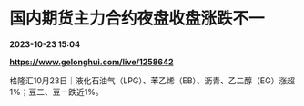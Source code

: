 # 国内期货主力合约夜盘收盘涨跌不一

**2023-10-23 15:04**

**https://www.gelonghui.com/live/1258642**

格隆汇10月23日｜液化石油气（LPG）、苯乙烯（EB）、沥青、乙二醇（EG）涨超1%；豆二、豆一跌近1%。